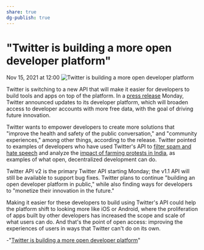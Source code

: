 ```yaml
---
share: true
dg-publish: true
---
```

# "Twitter is building a more open developer platform" 
Nov 15, 2021 at 12:00
![Twitter is building a more open developer platform](https://www.protocol.com/media-library/twitter-is-launching-a-new-api.jpg?id=27973458&width=980&quality=85)

Twitter is switching to a new API that will make it easier for developers to build tools and apps on top of the platform. In a [press release](https://blog.twitter.com/developer/en_us/topics/tools/2021/build-whats-next-with-the-new-twitter-developer-platform) Monday, Twitter announced updates to its developer platform, which will broaden access to developer accounts with more free data, with the goal of driving future innovation. 

Twitter wants to empower developers to create more solutions that "improve the health and safety of the public conversation," and "community experiences," among other things, according to the release. Twitter pointed to examples of developers who have used Twitter's API to [filter spam and hate speech](https://twitter.com/blockpartyapp_) and analyze the [impact of farming protests in India](https://developer.twitter.com/en/community/success-stories/cerc-academic-research), as examples of what open, decentralized development can do.

Twitter API v2 is the primary Twitter API starting Monday; the v1.1 API will still be available to support bug fixes. Twitter plans to continue "building an open developer platform in public," while also finding ways for developers to "monetize their innovation in the future."

Making it easier for these developers to build using Twitter's API could help the platform shift to looking more like iOS or Android, where the proliferation of apps built by other developers has increased the scope and scale of what users can do. And that's the point of open access: improving the experiences of users in ways that Twitter can't do on its own. 

-"[Twitter is building a more open developer platform](https://www.protocol.com/bulletins/twitter-api-developer)"